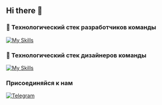 ## Hi there 👋

### 🧰 Технологический стек разработчиков команды
[![My Skills](https://skillicons.dev/icons?i=cs,dotnet,react,ts,js,py,mysql&perline=4)](https://t.me/eight_xbyte)

### 🎨 Технологический стек дизайнеров команды
[![My Skills](https://skillicons.dev/icons?i=figma&perline=4)](https://t.me/eight_xbyte)

### Присоединяйся к нам
[![Telegram](https://img.shields.io/badge/Telegram-blue?style=for-the-badge&logo=Telegram)](https://t.me/eight_xbyte)
